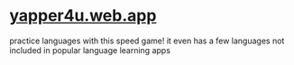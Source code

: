 # [yapper4u.web.app](https://yapper4u.web.app/)
practice languages with this speed game! it even has a few languages not included in popular language learning apps
